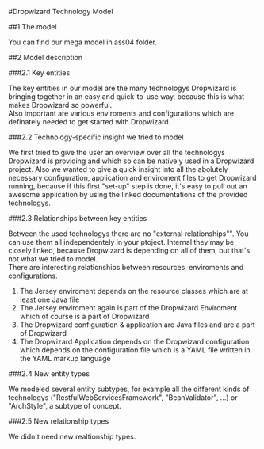 #Dropwizard Technology Model

##1 The model

You can find our mega model in ass04 folder.

##2 Model description

###2.1 Key entities

The key entities in our model are the many technologys Dropwizard is bringing together in an easy and quick-to-use way, because this is what makes Dropwizard so powerful.<br>
Also important are various enviroments and configurations which are definately needed to get started with Dropwizard.

###2.2 Technology-specific insight we tried to model

We first tried to give the user an overview over all the technologys Dropwizard is providing and which so can be natively used in a Dropwizard project. Also we wanted to give a quick insight into all the abolutely necessary configuration, application and enviroment files to get Dropwizard running, because if this first "set-up" step is done, it's easy to pull out an awesome application by using the linked documentations of the provided technologys.

###2.3 Relationships between key entities

Between the used technologys there are no "external relationships"". You can use them all independentely in your ptoject. Internal they may be closely linked, because Dropwizard is depending on all of them, but that's not what we tried to model.<br>
There are interesting relationships between resources, enviroments and configurations.

1. The Jersey enviroment depends on the resource classes which are at least one Java file
2. The Jersey enviroment again is part of the Dropwizard Enviroment which of course is a part of Dropwizard
3. The Dropwizard configuration & application are Java files and are a part of Dropwizard
4. The Dropwizard Application depends on the Dropwizard configuration which depends on the configuration file which is a YAML file written in the YAML markup language

###2.4 New entity types

We modeled several entity subtypes, for example all the different kinds of technologys ("RestfulWebServicesFramework", "BeanValidator", ...) or "ArchStyle", a subtype of concept.

###2.5 New relationship types

We didn't need new realtionship types.